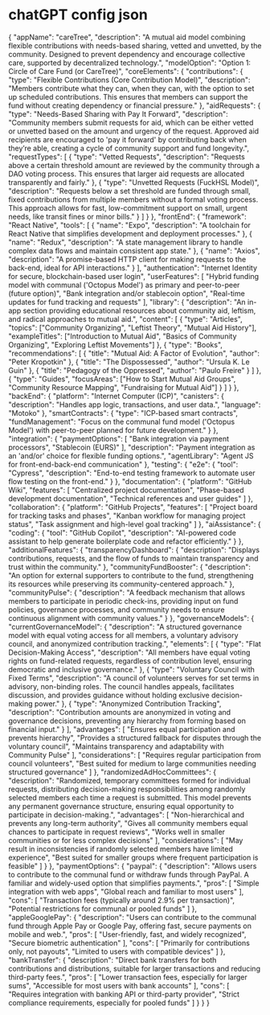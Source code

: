 # chatGPT config json

{
  "appName": "careTree",
  "description": "A mutual aid model combining flexible contributions with needs-based sharing, vetted and unvetted, by the community. Designed to prevent dependency and encourage collective care, supported by decentralized technology.",
  "modelOption": "Option 1: Circle of Care Fund (or CareTree)",
  "coreElements": {
    "contributions": {
      "type": "Flexible Contributions (Core Contribution Model)",
      "description": "Members contribute what they can, when they can, with the option to set up scheduled contributions. This ensures that members can support the fund without creating dependency or financial pressure."
    },
    "aidRequests": {
      "type": "Needs-Based Sharing with Pay It Forward",
      "description": "Community members submit requests for aid, which can be either vetted or unvetted based on the amount and urgency of the request. Approved aid recipients are encouraged to 'pay it forward' by contributing back when they’re able, creating a cycle of community support and fund longevity.",
      "requestTypes": [
        {
          "type": "Vetted Requests",
          "description": "Requests above a certain threshold amount are reviewed by the community through a DAO voting process. This ensures that larger aid requests are allocated transparently and fairly."
        },
        {
          "type": "Unvetted Requests (FuckHSL Model)",
          "description": "Requests below a set threshold are funded through small, fixed contributions from multiple members without a formal voting process. This approach allows for fast, low-commitment support on small, urgent needs, like transit fines or minor bills."
        }
      ]
    }
  },
  "frontEnd": {
    "framework": "React Native",
    "tools": [
      {
        "name": "Expo",
        "description": "A toolchain for React Native that simplifies development and deployment processes."
      },
      {
        "name": "Redux",
        "description": "A state management library to handle complex data flows and maintain consistent app state."
      },
      {
        "name": "Axios",
        "description": "A promise-based HTTP client for making requests to the back-end, ideal for API interactions."
      }
    ],
    "authentication": "Internet Identity for secure, blockchain-based user login",
    "userFeatures": [
      "Hybrid funding model with communal ('Octopus Model') as primary and peer-to-peer (future option)",
      "Bank integration and/or stablecoin option",
      "Real-time updates for fund tracking and requests"
    ],
    "library": {
      "description": "An in-app section providing educational resources about community aid, leftism, and radical approaches to mutual aid.",
      "content": [
        {
          "type": "Articles",
          "topics": ["Community Organizing", "Leftist Theory", "Mutual Aid History"],
          "exampleTitles": ["Introduction to Mutual Aid", "Basics of Community Organizing", "Exploring Leftist Movements"]
        },
        {
          "type": "Books",
          "recommendations": [
            {
              "title": "Mutual Aid: A Factor of Evolution",
              "author": "Peter Kropotkin"
            },
            {
              "title": "The Dispossessed",
              "author": "Ursula K. Le Guin"
            },
            {
              "title": "Pedagogy of the Oppressed",
              "author": "Paulo Freire"
            }
          ]
        },
        {
          "type": "Guides",
          "focusAreas": ["How to Start Mutual Aid Groups", "Community Resource Mapping", "Fundraising for Mutual Aid"]
        }
      ]
    }
  },
  "backEnd": {
    "platform": "Internet Computer (ICP)",
    "canisters": {
      "description": "Handles app logic, transactions, and user data.",
      "language": "Motoko"
    },
    "smartContracts": {
      "type": "ICP-based smart contracts",
      "fundManagement": "Focus on the communal fund model ('Octopus Model') with peer-to-peer planned for future development."
    }
  },
  "integration": {
    "paymentOptions": [
      "Bank integration via payment processors",
      "Stablecoin (EURS)"
    ],
    "description": "Payment integration as an 'and/or' choice for flexible funding options.",
    "agentLibrary": "Agent JS for front-end-back-end communication"
  },
  "testing": {
    "e2e": {
      "tool": "Cypress",
      "description": "End-to-end testing framework to automate user flow testing on the front-end."
    }
  },
  "documentation": {
    "platform": "GitHub Wiki",
    "features": [
      "Centralized project documentation",
      "Phase-based development documentation",
      "Technical references and user guides"
    ]
  },
  "collaboration": {
    "platform": "GitHub Projects",
    "features": [
      "Project board for tracking tasks and phases",
      "Kanban workflow for managing project status",
      "Task assignment and high-level goal tracking"
    ]
  },
  "aiAssistance": {
    "coding": {
      "tool": "GitHub Copilot",
      "description": "AI-powered code assistant to help generate boilerplate code and refactor efficiently."
    }
  },
  "additionalFeatures": {
    "transparencyDashboard": {
      "description": "Displays contributions, requests, and the flow of funds to maintain transparency and trust within the community."
    },
    "communityFundBooster": {
      "description": "An option for external supporters to contribute to the fund, strengthening its resources while preserving its community-centered approach."
    },
    "communityPulse": {
      "description": "A feedback mechanism that allows members to participate in periodic check-ins, providing input on fund policies, governance processes, and community needs to ensure continuous alignment with community values."
    }
  },
  "governanceModels": {
    "currentGovernanceModel": {
      "description": "A structured governance model with equal voting access for all members, a voluntary advisory council, and anonymized contribution tracking.",
      "elements": [
        {
          "type": "Flat Decision-Making Access",
          "description": "All members have equal voting rights on fund-related requests, regardless of contribution level, ensuring democratic and inclusive governance."
        },
        {
          "type": "Voluntary Council with Fixed Terms",
          "description": "A council of volunteers serves for set terms in advisory, non-binding roles. The council handles appeals, facilitates discussion, and provides guidance without holding exclusive decision-making power."
        },
        {
          "type": "Anonymized Contribution Tracking",
          "description": "Contribution amounts are anonymized in voting and governance decisions, preventing any hierarchy from forming based on financial input."
        }
      ],
      "advantages": [
        "Ensures equal participation and prevents hierarchy",
        "Provides a structured fallback for disputes through the voluntary council",
        "Maintains transparency and adaptability with Community Pulse"
      ],
      "considerations": [
        "Requires regular participation from council volunteers",
        "Best suited for medium to large communities needing structured governance"
      ]
    },
    "randomizedAdHocCommittees": {
      "description": "Randomized, temporary committees formed for individual requests, distributing decision-making responsibilities among randomly selected members each time a request is submitted. This model prevents any permanent governance structure, ensuring equal opportunity to participate in decision-making.",
      "advantages": [
        "Non-hierarchical and prevents any long-term authority",
        "Gives all community members equal chances to participate in request reviews",
        "Works well in smaller communities or for less complex decisions"
      ],
      "considerations": [
        "May result in inconsistencies if randomly selected members have limited experience",
        "Best suited for smaller groups where frequent participation is feasible"
      ]
    }
  },
  "paymentOptions": {
    "paypal": {
      "description": "Allows users to contribute to the communal fund or withdraw funds through PayPal. A familiar and widely-used option that simplifies payments.",
      "pros": [
        "Simple integration with web apps",
        "Global reach and familiar to most users"
      ],
      "cons": [
        "Transaction fees (typically around 2.9% per transaction)",
        "Potential restrictions for communal or pooled funds"
      ]
    },
    "appleGooglePay": {
      "description": "Users can contribute to the communal fund through Apple Pay or Google Pay, offering fast, secure payments on mobile and web.",
      "pros": [
        "User-friendly, fast, and widely recognized",
        "Secure biometric authentication"
      ],
      "cons": [
        "Primarily for contributions only, not payouts",
        "Limited to users with compatible devices"
      ]
    },
    "bankTransfer": {
      "description": "Direct bank transfers for both contributions and distributions, suitable for larger transactions and reducing third-party fees.",
      "pros": [
        "Lower transaction fees, especially for larger sums",
        "Accessible for most users with bank accounts"
      ],
      "cons": [
        "Requires integration with banking API or third-party provider",
        "Strict compliance requirements, especially for pooled funds"
      ]
    }
  }
}